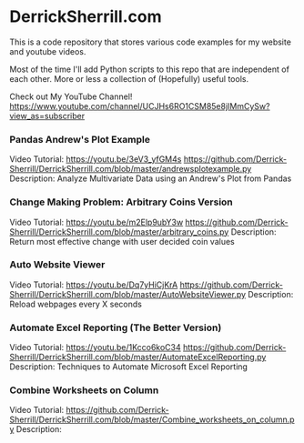 # DerrickSherrill.com

This is a code repository that stores various code examples for my website and youtube videos.

Most of the time I'll add Python scripts to this repo that are independent of each other. More or less a collection of (Hopefully) useful tools.

Check out My YouTube Channel!
https://www.youtube.com/channel/UCJHs6RO1CSM85e8jIMmCySw?view_as=subscriber

### Pandas Andrew's Plot Example
Video Tutorial: https://youtu.be/3eV3_yfGM4s
https://github.com/Derrick-Sherrill/DerrickSherrill.com/blob/master/andrewsplotexample.py
Description: Analyze Multivariate Data using an Andrew's Plot from Pandas

### Change Making Problem: Arbitrary Coins Version
Video Tutorial: https://youtu.be/m2Elp9ubY3w
https://github.com/Derrick-Sherrill/DerrickSherrill.com/blob/master/arbitrary_coins.py
Description: Return most effective change with user decided coin values

### Auto Website Viewer
Video Tutorial: https://youtu.be/Dq7yHiCjKrA
https://github.com/Derrick-Sherrill/DerrickSherrill.com/blob/master/AutoWebsiteViewer.py
Description: Reload webpages every X seconds

### Automate Excel Reporting (The Better Version)
Video Tutorial: https://youtu.be/1Kcco6koC34
https://github.com/Derrick-Sherrill/DerrickSherrill.com/blob/master/AutomateExcelReporting.py
Description: Techniques to Automate Microsoft Excel Reporting

### Combine Worksheets on Column
Video Tutorial:
https://github.com/Derrick-Sherrill/DerrickSherrill.com/blob/master/Combine_worksheets_on_column.py
Description:
